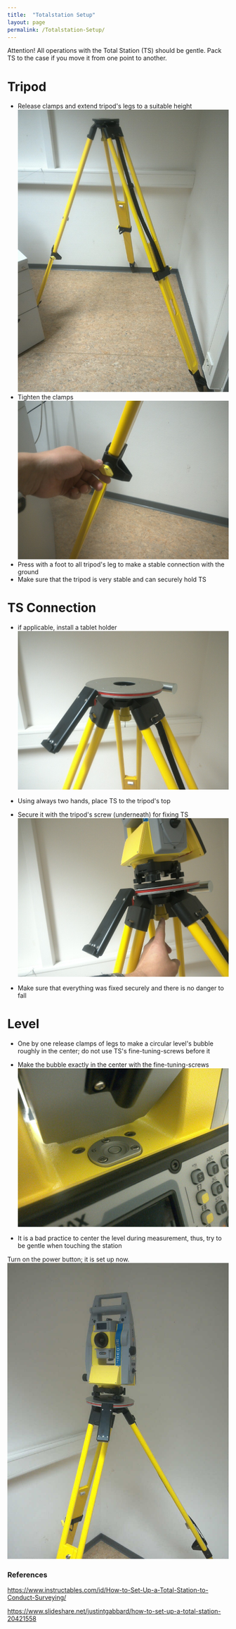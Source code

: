 ```yaml
---
title:  "Totalstation Setup"
layout: page
permalink: /Totalstation-Setup/
--- 
```



Attention! All operations with the Total Station (TS) should be gentle. Pack TS to the case if you move it from one point to another.

# Tripod

* Release clamps and extend tripod's legs to a suitable height
![tripod](../assets/img/ts_su_10tripod.jpg)
* Tighten the clamps
![clamp](../assets/img/ts_su_20clamps.jpg)
* Press with a foot to all tripod's leg to make a stable connection with the ground
* Make sure that the tripod is very stable and can securely hold TS

# TS Connection
* if applicable, install a tablet holder
![tabletholder](../assets/img/ts_su_20tabletholder.jpg)

* Using always two hands, place TS to the tripod's top
* Secure it with the tripod's screw (underneath) for fixing TS
![screw](../assets/img/ts_su_30screwts.jpg)
* Make sure that everything was fixed securely and there is no danger to fall

# Level

* One by one release clamps of legs to make a circular level's bubble roughly in the center; do not use TS's fine-tuning-screws before it
* Make the bubble exactly in the center with the fine-tuning-screws 
![level](../assets/img/ts_su_40level.jpg)

* It is a bad practice to center the level during measurement, thus, try to be gentle when touching the station 

Turn on the power button; it is set up now.
![setup](../assets/img/ts_su_50complete.jpg)


### References
https://www.instructables.com/id/How-to-Set-Up-a-Total-Station-to-Conduct-Surveying/

https://www.slideshare.net/justintgabbard/how-to-set-up-a-total-station-20421558
